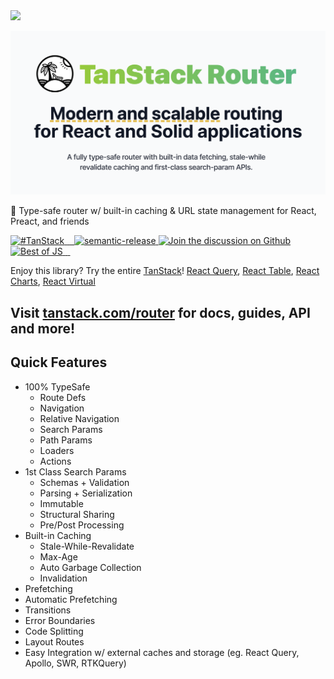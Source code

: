<img src="https://static.scarf.sh/a.png?x-pxid=d988eb79-b0fc-4a2b-8514-6a1ab932d188" />

![TanStack Router Header](https://github.com/tanstack/router/raw/main/media/header.png)

🤖 Type-safe router w/ built-in caching & URL state management for React, Preact, and friends

<a href="https://twitter.com/intent/tweet?button_hashtag=TanStack" target="\_parent">
  <img alt="#TanStack" src="https://img.shields.io/twitter/url?color=%2308a0e9&label=%23TanStack&style=social&url=https%3A%2F%2Ftwitter.com%2Fintent%2Ftweet%3Fbutton_hashtag%3DTanStack">
</a><a href="https://discord.com/invite/WrRKjPJ" target="\_parent">
  <img alt="" src="https://img.shields.io/badge/Discord-TanStack-%235865F2" />
</a><a href="https://npmjs.com/package/@tanstack/react-router" target="\_parent">
  <img alt="" src="https://img.shields.io/npm/dm/@tanstack/router.svg" />
</a><a href="https://bundlephobia.com/result?p=@tanstack/react-router" target="\_parent">
  <img alt="" src="https://badgen.net/bundlephobia/minzip/@tanstack/react-router" />
</a><a href="#badge">
    <img alt="semantic-release" src="https://img.shields.io/badge/%20%20%F0%9F%93%A6%F0%9F%9A%80-semantic--release-e10079.svg">
  </a><a href="https://github.com/tanstack/router/discussions">
  <img alt="Join the discussion on Github" src="https://img.shields.io/badge/Github%20Discussions%20%26%20Support-Chat%20now!-blue" />
</a><a href="https://bestofjs.org/projects/router"><img alt="Best of JS" src="https://img.shields.io/endpoint?url=https://bestofjs-serverless.now.sh/api/project-badge?fullName=tanstack%2Frouter%26since=daily" /></a><a href="https://github.com/tanstack/router" target="\_parent">
  <img alt="" src="https://img.shields.io/github/stars/tanstack/router.svg?style=social&label=Star" />
</a><a href="https://twitter.com/tan_stack" target="\_parent">
  <img alt="" src="https://img.shields.io/twitter/follow/tan_stack.svg?style=social&label=Follow @TanStack" />
</a><a href="https://twitter.com/tannerlinsley" target="\_parent">
  <img alt="" src="https://img.shields.io/twitter/follow/tannerlinsley.svg?style=social&label=Follow @TannerLinsley" />
</a>

Enjoy this library? Try the entire [TanStack](https://tanstack.com)! [React Query](https://github.com/tannerlinsley/react-query), [React Table](https://github.com/tanstack/react-table), [React Charts](https://github.com/tannerlinsley/react-charts), [React Virtual](https://github.com/tannerlinsley/react-virtual)

## Visit [tanstack.com/router](https://tanstack.com/router) for docs, guides, API and more!

## Quick Features

- 100% TypeSafe
  - Route Defs
  - Navigation
  - Relative Navigation
  - Search Params
  - Path Params
  - Loaders
  - Actions
- 1st Class Search Params
  - Schemas + Validation
  - Parsing + Serialization
  - Immutable
  - Structural Sharing
  - Pre/Post Processing
- Built-in Caching
  - Stale-While-Revalidate
  - Max-Age
  - Auto Garbage Collection
  - Invalidation
- Prefetching
- Automatic Prefetching
- Transitions
- Error Boundaries
- Code Splitting
- Layout Routes
- Easy Integration w/ external caches and storage (eg. React Query, Apollo, SWR, RTKQuery)

<!-- Use the force, Luke! -->
